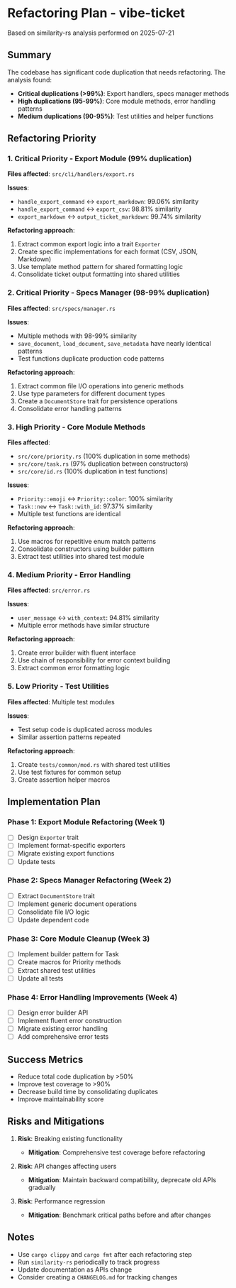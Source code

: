 # Refactoring Plan - vibe-ticket

Based on similarity-rs analysis performed on 2025-07-21

## Summary

The codebase has significant code duplication that needs refactoring. The analysis found:
- **Critical duplications (>99%)**: Export handlers, specs manager methods
- **High duplications (95-99%)**: Core module methods, error handling patterns
- **Medium duplications (90-95%)**: Test utilities and helper functions

## Refactoring Priority

### 1. Critical Priority - Export Module (99% duplication)

**Files affected**: `src/cli/handlers/export.rs`

**Issues**:
- `handle_export_command` <-> `export_markdown`: 99.06% similarity
- `handle_export_command` <-> `export_csv`: 98.81% similarity  
- `export_markdown` <-> `output_ticket_markdown`: 99.74% similarity

**Refactoring approach**:
1. Extract common export logic into a trait `Exporter`
2. Create specific implementations for each format (CSV, JSON, Markdown)
3. Use template method pattern for shared formatting logic
4. Consolidate ticket output formatting into shared utilities

### 2. Critical Priority - Specs Manager (98-99% duplication)

**Files affected**: `src/specs/manager.rs`

**Issues**:
- Multiple methods with 98-99% similarity
- `save_document`, `load_document`, `save_metadata` have nearly identical patterns
- Test functions duplicate production code patterns

**Refactoring approach**:
1. Extract common file I/O operations into generic methods
2. Use type parameters for different document types
3. Create a `DocumentStore` trait for persistence operations
4. Consolidate error handling patterns

### 3. High Priority - Core Module Methods

**Files affected**: 
- `src/core/priority.rs` (100% duplication in some methods)
- `src/core/task.rs` (97% duplication between constructors)
- `src/core/id.rs` (100% duplication in test functions)

**Issues**:
- `Priority::emoji` <-> `Priority::color`: 100% similarity
- `Task::new` <-> `Task::with_id`: 97.37% similarity
- Multiple test functions are identical

**Refactoring approach**:
1. Use macros for repetitive enum match patterns
2. Consolidate constructors using builder pattern
3. Extract test utilities into shared test module

### 4. Medium Priority - Error Handling

**Files affected**: `src/error.rs`

**Issues**:
- `user_message` <-> `with_context`: 94.81% similarity
- Multiple error methods have similar structure

**Refactoring approach**:
1. Create error builder with fluent interface
2. Use chain of responsibility for error context building
3. Extract common error formatting logic

### 5. Low Priority - Test Utilities

**Files affected**: Multiple test modules

**Issues**:
- Test setup code is duplicated across modules
- Similar assertion patterns repeated

**Refactoring approach**:
1. Create `tests/common/mod.rs` with shared test utilities
2. Use test fixtures for common setup
3. Create assertion helper macros

## Implementation Plan

### Phase 1: Export Module Refactoring (Week 1)
- [ ] Design `Exporter` trait
- [ ] Implement format-specific exporters
- [ ] Migrate existing export functions
- [ ] Update tests

### Phase 2: Specs Manager Refactoring (Week 2)
- [ ] Extract `DocumentStore` trait
- [ ] Implement generic document operations
- [ ] Consolidate file I/O logic
- [ ] Update dependent code

### Phase 3: Core Module Cleanup (Week 3)
- [ ] Implement builder pattern for Task
- [ ] Create macros for Priority methods
- [ ] Extract shared test utilities
- [ ] Update all tests

### Phase 4: Error Handling Improvements (Week 4)
- [ ] Design error builder API
- [ ] Implement fluent error construction
- [ ] Migrate existing error handling
- [ ] Add comprehensive error tests

## Success Metrics

- Reduce total code duplication by >50%
- Improve test coverage to >90%
- Decrease build time by consolidating duplicates
- Improve maintainability score

## Risks and Mitigations

1. **Risk**: Breaking existing functionality
   - **Mitigation**: Comprehensive test coverage before refactoring
   
2. **Risk**: API changes affecting users
   - **Mitigation**: Maintain backward compatibility, deprecate old APIs gradually

3. **Risk**: Performance regression
   - **Mitigation**: Benchmark critical paths before and after changes

## Notes

- Use `cargo clippy` and `cargo fmt` after each refactoring step
- Run `similarity-rs` periodically to track progress
- Update documentation as APIs change
- Consider creating a `CHANGELOG.md` for tracking changes